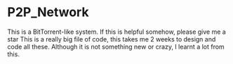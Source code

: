 # P2P_Network
This is a BitTorrent-like system. 
If this is helpful somehow, please give me a star
This is a really big file of code, this takes me 2 weeks to design and code all these.
Although it is not something new or crazy, I learnt a lot from this.
